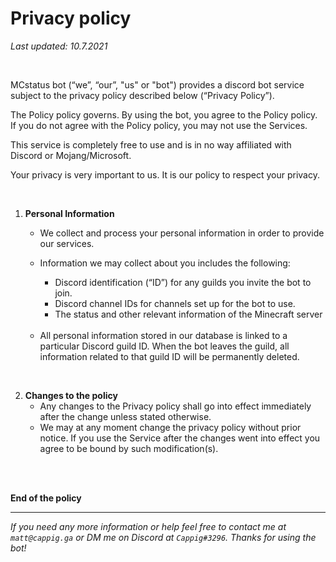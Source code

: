 # Privacy policy

*Last updated: 10.7.2021*

<br>

MCstatus bot (“we”, “our”, "us" or "bot") provides a discord bot service subject to the privacy policy described below (“Privacy Policy”).

The Policy policy governs. By using the bot, you agree to the Policy policy. If you do not agree with the Policy policy, you may not use the Services.

This service is completely free to use and is in no way affiliated with Discord or Mojang/Microsoft.

Your privacy is very important to us. It is our policy to respect your privacy.

<br>

1. **Personal Information**
    * We collect and process your personal information in order to provide our services. 

    * Information we may collect about you includes the following:

        * Discord identification (“ID”) for any guilds you invite the bot to join.
        * Discord channel IDs for channels set up for the bot to use.
        * The status and other relevant information of the Minecraft server 

    <br>

    * All personal information stored in our database is linked to a particular Discord guild ID. When the bot leaves the guild, all information related to that guild ID will be permanently deleted. 

<br>

2. **Changes to the policy**
    * Any changes to the Privacy policy shall go into effect immediately after the change unless stated otherwise. 
    * We may at any moment change the privacy policy without prior notice. If you use the Service after the changes went into effect you agree to be bound by such modification(s).

<br><br>


**End of the policy**

---

*If you need any more information or help feel free to contact me at `matt@cappig.ga` or DM me on Discord at `Cappig#3296`. Thanks for using the bot!*